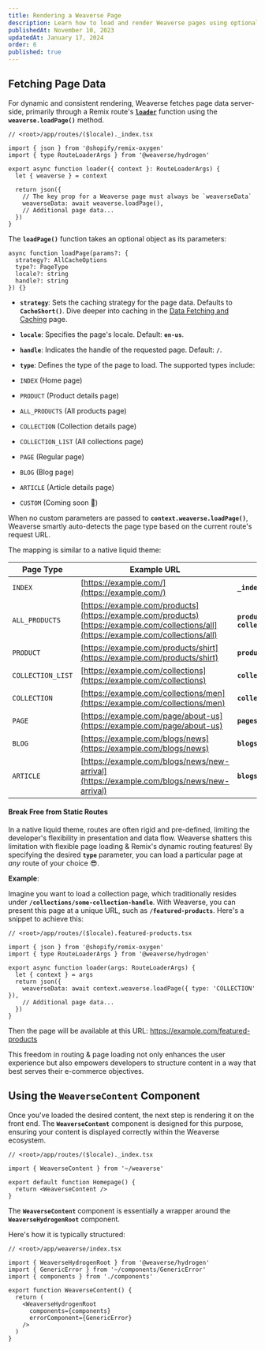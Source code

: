 ```yaml
---
title: Rendering a Weaverse Page
description: Learn how to load and render Weaverse pages using optional parameters and the WeaverseContent component.
publishedAt: November 10, 2023
updatedAt: January 17, 2024
order: 6
published: true
---
```


## Fetching Page Data

For dynamic and consistent rendering, Weaverse fetches page data server-side, primarily through a Remix route's
**[`loader`](https://remix.run/docs/en/main/route/loader)** function using the **`weaverse.loadPage()`** method.

```tsx
// <root>/app/routes/($locale)._index.tsx

import { json } from '@shopify/remix-oxygen'
import { type RouteLoaderArgs } from '@weaverse/hydrogen'

export async function loader({ context }: RouteLoaderArgs) {
  let { weaverse } = context

  return json({
    // The key prop for a Weaverse page must always be `weaverseData`
    weaverseData: await weaverse.loadPage(),
    // Additional page data...
  })
}
```

The **`loadPage()`** function takes an optional object as its parameters:

```tsx
async function loadPage(params?: {
  strategy?: AllCacheOptions
  type?: PageType
  locale?: string
  handle?: string
}) {}
```

- **`strategy`**: Sets the caching strategy for the page data. Defaults to **`CacheShort()`**. Dive deeper into caching
  in the [Data Fetching and Caching](/docs/guides/fetching-and-caching) page.

- **`locale`**: Specifies the page's locale. Default: **`en-us`**.

- **`handle`**: Indicates the handle of the requested page. Default: **`/`**.

- **`type`**: Defines the type of the page to load. The supported types include:

- `INDEX` (Home page)

- `PRODUCT` (Product details page)

- `ALL_PRODUCTS` (All products page)

- `COLLECTION` (Collection details page)

- `COLLECTION_LIST` (All collections page)

- `PAGE` (Regular page)

- `BLOG` (Blog page)

- `ARTICLE` (Article details page)

- `CUSTOM` (Coming soon 🚧)

When no custom parameters are passed to **`context.weaverse.loadPage()`**, Weaverse smartly auto-detects the page type
based on the current route's request URL.

The mapping is similar to a native liquid theme:

| Page Type         | Example URL                                                                                                                                   | Remix's Route Pattern                                  |
| ----------------- | --------------------------------------------------------------------------------------------------------------------------------------------- | ------------------------------------------------------ |
| `INDEX`           | [https://example.com/](https://example.com/)                                                                                                  | **`_index.tsx`**                                       |
| `ALL_PRODUCTS`    | [https://example.com/products](https://example.com/products) <br/> [https://example.com/collections/all](https://example.com/collections/all) | **`products._index.tsx`** or **`collections.all.tsx`** |
| `PRODUCT`         | [https://example.com/products/shirt](https://example.com/products/shirt)                                                                      | **`products.$productHandle.tsx`**                      |
| `COLLECTION_LIST` | [https://example.com/collections](https://example.com/collections)                                                                            | **`collections._index.tsx`**                           |
| `COLLECTION`      | [https://example.com/collections/men](https://example.com/collections/men)                                                                    | **`collections.$collectionHandle.tsx`**                |
| `PAGE`            | [https://example.com/page/about-us](https://example.com/page/about-us)                                                                        | **`pages.$pageHandle.tsx`**                            |
| `BLOG`            | [https://example.com/blogs/news](https://example.com/blogs/news)                                                                              | **`blogs.$blogHandle._index.tsx`**                     |
| `ARTICLE`         | [https://example.com/blogs/news/new-arrival](https://example.com/blogs/news/new-arrival)                                                      | **`blogs.$blogHandle.$articleHandle.tsx`**             |

#### Break Free from Static Routes

In a native liquid theme, routes are often rigid and pre-defined, limiting the developer's flexibility in presentation
and data flow. Weaverse shatters this limitation with flexible page loading & Remix's dynamic routing features! By
specifying the desired **`type`** parameter, you can load a particular page at _any_ route of your choice 😎.

**Example**:

Imagine you want to load a collection page, which traditionally resides under **`/collections/some-collection-handle`**.
With Weaverse, you can present this page at a unique URL, such as **`/featured-products`**. Here's a snippet to achieve
this:

```tsx
// <root>/app/routes/($locale).featured-products.tsx

import { json } from '@shopify/remix-oxygen'
import { type RouteLoaderArgs } from '@weaverse/hydrogen'

export async function loader(args: RouteLoaderArgs) {
  let { context } = args
  return json({
    weaverseData: await context.weaverse.loadPage({ type: 'COLLECTION' }),
    // Additional page data...
  })
}
```

Then the page will be available at this URL: https://example.com/featured-products

This freedom in routing & page loading not only enhances the user experience but also empowers developers to structure
content in a way that best serves their e-commerce objectives.

## Using the `WeaverseContent` Component

Once you've loaded the desired content, the next step is rendering it on the front end. The **`WeaverseContent`**
component is designed for this purpose, ensuring your content is displayed correctly within the Weaverse ecosystem.

```tsx
// <root>/app/routes/($locale)._index.tsx

import { WeaverseContent } from '~/weaverse'

export default function Homepage() {
  return <WeaverseContent />
}
```

The **`WeaverseContent`** component is essentially a wrapper around the **`WeaverseHydrogenRoot`** component.

Here's how it is typically structured:

```tsx
// <root>/app/weaverse/index.tsx

import { WeaverseHydrogenRoot } from '@weaverse/hydrogen'
import { GenericError } from '~/components/GenericError'
import { components } from './components'

export function WeaverseContent() {
  return (
    <WeaverseHydrogenRoot
      components={components}
      errorComponent={GenericError}
    />
  )
}
```

